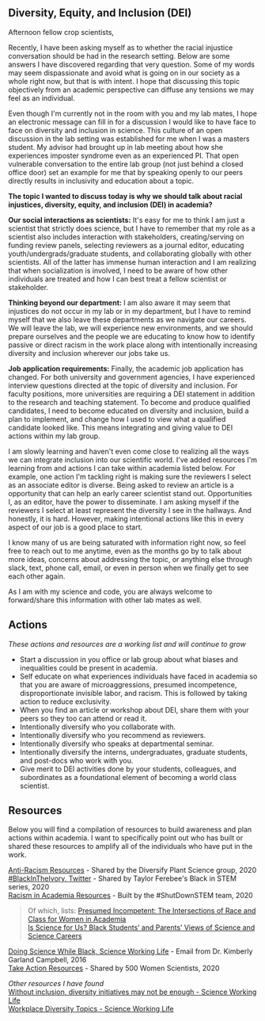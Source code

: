 ## Diversity, Equity, and Inclusion (DEI)

Afternoon fellow crop scientists,    

Recently, I have been asking myself as to whether the racial injustice conversation should be had in the research setting. Below are some answers I have discovered regarding that very question. Some of my words may seem dispassionate and avoid what is going on in our society as a whole right now, but that is with intent. I hope that discussing this topic objectively from an academic perspective can diffuse any tensions we may feel as an individual.   

Even though I'm currently not in the room with you and my lab mates, I hope an electronic message can fill in for a discussion I would like to have face to face on diversity and inclusion in science. This culture of an open discussion in the lab setting was established for me when I was a masters student. My advisor had brought up in lab meeting about how she experiences imposter syndrome even as an experienced PI. That open vulnerable conversation to the entire lab group (not just behind a closed office door) set an example for me that by speaking openly to our peers directly results in inclusivity and education about a topic.   

**The topic I wanted to discuss today is why we should talk about racial injustices, diversity, equity, and inclusion (DEI) in academia?**  

**Our social interactions as scientists:** It's easy for me to think I am just a scientist that strictly does science, but I have to remember that my role as a scientist also includes interaction with stakeholders, creating/serving on funding review panels, selecting reviewers as a journal editor, educating youth/undergrads/graduate students, and collaborating globally with other scientists. All of the latter has immense human interaction and I am realizing that when socialization is involved, I need to be aware of how other individuals are treated and how I can best treat a fellow scientist or stakeholder. 

**Thinking beyond our department:** I am also aware it may seem that injustices do not occur in my lab or in my department, but I have to remind myself that we also leave these departments as we navigate our careers. We will leave the lab, we will experience new environments, and we should prepare ourselves and the people we are educating to know how to identify passive or direct racism in the work place along with intentionally increasing diversity and inclusion wherever our jobs take us. 

**Job application requirements:** Finally, the academic job application has changed. For both university and  government agencies, I have experienced interview questions directed at the topic of diversity and inclusion. For faculty positions, more universities are requiring a DEI statement in addition to the research and teaching statement. To become and produce qualified candidates, I need to become educated on diversity and inclusion, build a plan to implement, and change how I used to view what a qualified candidate looked like. This means integrating and giving value to DEI actions within my lab group. 

I am slowly learning and haven't even come close to realizing all the ways we can integrate inclusion into our scientific world. I've added resources I'm learning from and actions I can take within academia listed below. For example, one action I'm tackling right is making sure the reviewers I select as an associate editor is diverse. Being asked to review an article is a opportunity that can help an early career scientist stand out. Opportunities I, as an editor, have the power to disseminate. I am asking myself if the reviewers I select at least represent the diversity I see in the hallways. And honestly, it is hard. However, making intentional actions like this in every aspect of our job is a good place to start. 

I know many of us are being saturated with information right now, so feel free to reach out to me anytime, even as the months go by to talk about more ideas, concerns about addressing the topic, or anything else through slack, text, phone call, email, or even in person when we finally get to see each other again.  

As I am with my science and code, you are always welcome to forward/share this information with other lab mates as well. 


## Actions 
*These actions and resources are a working list and will continue to grow*

- Start a discussion in you office or lab group about what biases and inequalities could be present in academia.    
- Self educate on what experiences individuals have faced in academia so that you are aware of microaggressions, presumed incompetence, disproportionate invisible labor, and racism. This is followed by taking action to reduce exclusivity.    
- When you find an article or workshop about DEI, share them with your peers so they too can attend or read it.   
- Intentionally diversify who you collaborate with.   
- Intentionally diversify who you recommend as reviewers.   
- Intentionally diversify who speaks at departmental seminar.   
- Intentionally diversify the interns, undergraduates, graduate students, and post-docs who work with you.  
- Give merit to DEI activities done by your students, colleagues, and subordinates as a foundational element of becoming a world class scientist.  

## Resources 
Below you will find a compilation of resources to build awareness and plan actions within academia. I want to specifically point out who has built or shared these resources to amplify all of the individuals who have put in the work. 

[Anti-Racism Resources](https://docs.google.com/document/d/1-JTBncvkZkIIuYrz9wYCV1kMGve_TbXKz61vcu_QpPA/edit) - Shared by the Diversify Plant Science group, 2020   
[#BlackInTheIvory, Twitter](https://twitter.com/search?q=%23BlackintheIvory&src=typeahead_click) - Shared by Taylor Ferebee's Black in STEM series, 2020   
[Racism in Academia Resources](https://www.shutdownstem.com/racism-in-academia) - Built by the #ShutDownSTEM team, 2020
> Of which, lists:
> [Presumed Incompetent: The Intersections of Race and Class for Women in Academia](https://bookshop.org/books/presumed-incompetent-the-intersections-of-race-and-class-for-women-in-academia/9780874219227)   
> [Is Science for Us? Black Students’ and Parents’ Views of Science and Science Careers ](https://onlinelibrary.wiley.com/doi/full/10.1002/sce.21146)

[Doing Science While Black, Science Working Life](https://science.sciencemag.org/content/353/6307/1586/tab-pdf) - Email from Dr. Kimberly Garland Campbell, 2016  
[Take Action Resources](https://500womenscientists.org/updates/2020/6/8/take-action) - Shared by 500 Women Scientists, 2020


*Other resources I have found*   
[Without inclusion, diversity initiatives may not be enough - Science Working Life](https://science.sciencemag.org/content/357/6356/1101)   
[Workplace Diversity Topics - Science Working Life](https://www.sciencemag.org/careers-career-article-genre/workplace-diversity)  
